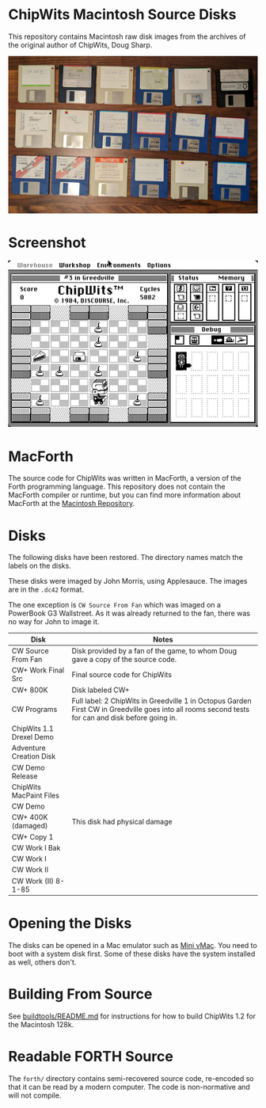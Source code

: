 # ChipWits Macintosh Source Disks

This repository contains Macintosh raw disk images from the archives
of the original author of ChipWits, Doug Sharp.

![Mac ChipWits Disks](docs/mac-chipwits-disks.jpg)

# Screenshot

![Mac ChipWits Screenshot](docs/mac-chipwits.png)

# MacForth

The source code for ChipWits was written in MacForth, a version of the Forth programming language.
This repository does not contain the MacForth compiler or runtime, but you can find more information
about MacForth at the [Macintosh Repository](https://www.macintoshrepository.org/49896-macforth-plus).

# Disks

The following disks have been restored. The directory names match the
labels on the disks.

These disks were imaged by John Morris, using Applesauce. The images are in the `.dc42` format.

The one exception is `CW Source From Fan` which was imaged on a PowerBook G3 Wallstreet. As it was
already returned to the fan, there was no way for John to image it.

| Disk                     | Notes                                                                                                                                              |
|--------------------------|----------------------------------------------------------------------------------------------------------------------------------------------------|
| CW Source From Fan       | Disk provided by a fan of the game, to whom Doug gave a copy of the source code.                                                                   |
| CW+ Work Final Src       | Final source code for ChipWits                                                                                                                     |
| CW+ 800K                 | Disk labeled CW+                                                                                                                                   |
| CW Programs              | Full label: 2 ChipWits in Greedville 1 in Octopus Garden First CW in Greedville goes into all rooms second tests for can and disk before going in. |
| ChipWits 1.1 Drexel Demo |                                                                                                                                                    |
| Adventure Creation Disk  |                                                                                                                                                    |
| CW Demo Release          |                                                                                                                                                    |
| ChipWits MacPaint Files  |                                                                                                                                                    |
| CW Demo                  |                                                                                                                                                    |
| CW+ 400K (damaged)       | This disk had physical damage                                                                                                                      |
| CW+ Copy 1               |                                                                                                                                                    |
| CW Work I Bak            |                                                                                                                                                    |
| CW Work I                |                                                                                                                                                    |
| CW Work II               |                                                                                                                                                    |
| CW Work (II) 8-1-85      |                                                                                                                                                    |

# Opening the Disks

The disks can be opened in a Mac emulator such as [Mini vMac](https://www.gryphel.com/c/minivmac/).
You need to boot with a system disk first. Some of these disks have the system installed as well, others don't.

# Building From Source
See [buildtools/README.md](buildtools/README.md) for instructions for how to build ChipWits 1.2 for the Macintosh 128k.

# Readable FORTH Source
The `forth/` directory contains semi-recovered source code, re-encoded so that it can be
read by a modern computer. The code is non-normative and will not compile.
